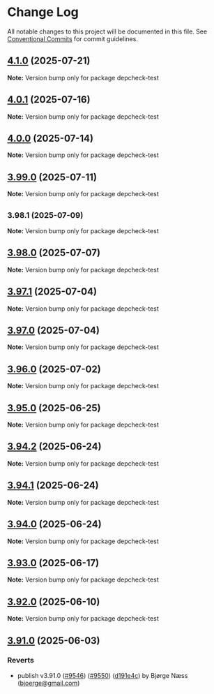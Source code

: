 # Change Log

All notable changes to this project will be documented in this file.
See [Conventional Commits](https://conventionalcommits.org) for commit guidelines.

## [4.1.0](https://github.com/sanity-io/sanity/compare/v4.0.1...v4.1.0) (2025-07-21)

**Note:** Version bump only for package depcheck-test





## [4.0.1](https://github.com/sanity-io/sanity/compare/v4.0.0...v4.0.1) (2025-07-16)

**Note:** Version bump only for package depcheck-test





## [4.0.0](https://github.com/sanity-io/sanity/compare/v3.99.0...v4.0.0) (2025-07-14)

**Note:** Version bump only for package depcheck-test





## [3.99.0](https://github.com/sanity-io/sanity/compare/v3.98.1...v3.99.0) (2025-07-11)

**Note:** Version bump only for package depcheck-test





## <small>3.98.1 (2025-07-09)</small>

**Note:** Version bump only for package depcheck-test





## [3.98.0](https://github.com/sanity-io/sanity/compare/v3.97.1...v3.98.0) (2025-07-07)

**Note:** Version bump only for package depcheck-test

## [3.97.1](https://github.com/sanity-io/sanity/compare/v3.97.0...v3.97.1) (2025-07-04)

**Note:** Version bump only for package depcheck-test

## [3.97.0](https://github.com/sanity-io/sanity/compare/v3.96.0...v3.97.0) (2025-07-04)

**Note:** Version bump only for package depcheck-test

## [3.96.0](https://github.com/sanity-io/sanity/compare/v3.95.0...v3.96.0) (2025-07-02)

**Note:** Version bump only for package depcheck-test

## [3.95.0](https://github.com/sanity-io/sanity/compare/v3.94.2...v3.95.0) (2025-06-25)

**Note:** Version bump only for package depcheck-test

## [3.94.2](https://github.com/sanity-io/sanity/compare/v3.94.1...v3.94.2) (2025-06-24)

**Note:** Version bump only for package depcheck-test

## [3.94.1](https://github.com/sanity-io/sanity/compare/v3.94.0...v3.94.1) (2025-06-24)

**Note:** Version bump only for package depcheck-test

## [3.94.0](https://github.com/sanity-io/sanity/compare/v3.93.0...v3.94.0) (2025-06-24)

**Note:** Version bump only for package depcheck-test

## [3.93.0](https://github.com/sanity-io/sanity/compare/v3.92.0...v3.93.0) (2025-06-17)

**Note:** Version bump only for package depcheck-test

## [3.92.0](https://github.com/sanity-io/sanity/compare/v3.91.0...v3.92.0) (2025-06-10)

**Note:** Version bump only for package depcheck-test

## [3.91.0](https://github.com/sanity-io/sanity/compare/v3.90.0...v3.91.0) (2025-06-03)

### Reverts

* publish v3.91.0 ([#9546](https://github.com/sanity-io/sanity/issues/9546)) ([#9550](https://github.com/sanity-io/sanity/issues/9550)) ([d191e4c](https://github.com/sanity-io/sanity/commit/d191e4cdbccc68cda01f864c0290528df91d9571)) by Bjørge Næss (bjoerge@gmail.com)
